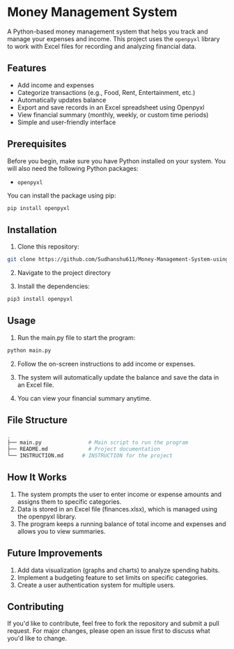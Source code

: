 # Money Management System

A Python-based money management system that helps you track and manage your expenses and income. This project uses the `openpyxl` library to work with Excel files for recording and analyzing financial data.

## Features

- Add income and expenses
- Categorize transactions (e.g., Food, Rent, Entertainment, etc.)
- Automatically updates balance
- Export and save records in an Excel spreadsheet using Openpyxl
- View financial summary (monthly, weekly, or custom time periods)
- Simple and user-friendly interface

## Prerequisites

Before you begin, make sure you have Python installed on your system. You will also need the following Python packages:

- `openpyxl`

You can install the package using pip:

```bash
pip install openpyxl
```

## Installation

1. Clone this repository:

```bash
git clone https://github.com/Sudhanshu611/Money-Management-System-using-Ms-Excel.git
```

2. Navigate to the project directory

3. Install the dependencies:

```bash
pip3 install openpyxl
```

## Usage

1. Run the main.py file to start the program:

```bash
python main.py
```

2. Follow the on-screen instructions to add income or expenses.

3. The system will automatically update the balance and save the data in an Excel file.

4. You can view your financial summary anytime.

## File Structure

```bash
.
├── main.py               # Main script to run the program
├── README.md             # Project documentation
└── INSTRUCTION.md      # INSTRUCTION for the project
```

## How It Works

1. The system prompts the user to enter income or expense amounts and assigns them to specific categories.
2. Data is stored in an Excel file (finances.xlsx), which is managed using the openpyxl library.
3. The program keeps a running balance of total income and expenses and allows you to view summaries.

## Future Improvements

1. Add data visualization (graphs and charts) to analyze spending habits.
2. Implement a budgeting feature to set limits on specific categories.
3. Create a user authentication system for multiple users.

## Contributing

If you'd like to contribute, feel free to fork the repository and submit a pull request. For major changes, please open an issue first to discuss what you'd like to change.
